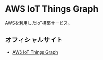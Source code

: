 # AWS IoT Things Graph

AWSを利用したIoT構築サービス。

## オフィシャルサイト
- [AWS IoT Things Graph](https://aws.amazon.com/jp/iot-things-graph/)
